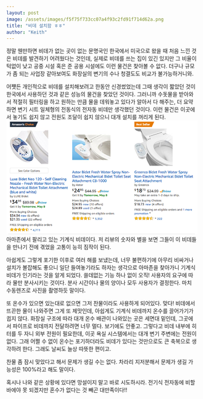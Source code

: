 ```yaml
---
layout: post
image: /assets/images/f5f75f733cc07a4f93c2fd91f714d62a.png
title: "비데 설치함 ㅎㅎ"
author: "Keith"
---
```



정말 웬만하면 비데가 없는 곳이 없는 문명국인 한국에서 미국으로 왔을 때 처음 느낀 것은 비데를 발견하기 어려웠다는 것인데, 실제로 비데를 쓰는 집이 있긴 있지만 그 비율이 턱없이 낮고 공중 시설 혹은 준 공용 시설에도 이런 물건은 찾아볼 수 앖다. 더구나 규모가 좀 되는 사업장 같아보여도 화장실의 변기의 수나 청결도도 비교가 불가능하거니와.

어쩃든 개인적으로 비데를 설치해보려고 한동안 신경썼었는데 그때 생각이 짧았던 것이 한국에서 사용하던 것과 같은 성능의 물건을 찾았던 것이다. 그러니까 수돗물을 받아와서 적절히 필터링을 하고 원하는 만큼 물을 데워놓고 있다가 알아서 다 해주는, 더 요약하면 변기 시트 일체형의 전동식의 전자동 비데만 생각했던 것이다. 이런 물건은 이곳에서 놓기도 쉽지 않고 전원도 조달이 쉽지 않으니 대개 설치를 꺼리게 된다.
![image](/assets/images/f5f75f733cc07a4f93c2fd91f714d62a.png)아마존에서 팔리고 있는 기계식 비데이다. 저 리뷰의 숫자와 별을 보면 그들이 이 비데들을 만나기 전에 겪었을 고통이 능히 짐작이 된다.







아쉽게도 그렇게 포기한 이후로 여러 해를 보냈는데, 너무 불편하기에 아무리 비싸거나 설치가 볼잡해도 좋으니 일단 들여놓기라도 하자는 생각으로 아마존을 찾아가니 기계식 비데가 인기라는 것을 알게 되었다. 쓸데없는 기능 하나 없이 오직! 사용자의 요구에 따라 물만 분사시키는 것이다. 분사 시간이나 물의 양이나 모두 사용자가 결정한다. 마치 수동렌즈로 사진을 촬영하듯 말이다. 

또 온수가 있으면 있는대로 없으면 그저 찬물이라도 사용하게 되어있다. 맞다! 비데에서 뜨끈한 물이 나와주면 그게 또 제맛인데, 아쉽게도 기계식 비데까지 온수를 끌어가기가 귑지 않다. 화장실 구조에 따라 대개 온수 배관이 나와있는 곳은 세면대 밑인데, 그곳에서 파이프로 비데까지 전달하려면 너무 멀다. 보기에도 안좋고. 그렇다고 비데 내부에 히터를 두 자니 외부 전원이 필요한데, 이곳 욕실 시스템에서는 대개 변기 주변에는 전원이 없다. 그래 어쩔 수 없이 온수는 포기하더라도 비데가 있다는 것만으로도 큰 축복으로 생각하려 한다. 그래도 날씨도 늘상 따뜻한 편이고.




찬물 좀 잠시 맞았다고 해서 문제가 생길 수는 없다. 차라리 지저분해서 문제가 생길 가능성은 100%라고 해도 말이다.




혹시나 나와 같은 상황에 있다면 망설이지 말고 바로 시도하시라. 전기식 전자동에 비할 바에야 못 되겠지만 혼수가 없다는 것 빼곤 대만족이다!!


